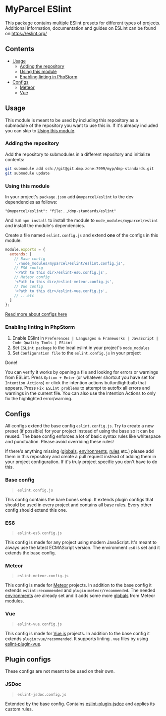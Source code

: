 # MyParcel ESlint
This package contains multiple ESlint presets for different types of projects. Additional information, documentation and guides on ESLint can be found on https://eslint.org/ 

## Contents
* [Usage](#usage)
  + [Adding the repository](#adding-the-repository)
  + [Using this module](#using-this-module)
  + [Enabling linting in PhpStorm](#enabling-linting-in-phpstorm)
* [Configs](#configs)
  + [Meteor](#meteor)
  + [Vue](#vue)

## Usage
This module is meant to be used by including this repository as a submodule of the repository you want to use this in. If it's already included you can skip to [Using this module](#using-this-module). 

### Adding the repository
Add the repository to submodules in a different repository and initialize contents:
```bash
git submodule add ssh://git@git.dmp.zone:7999/myp/dmp-standards.git
git submodule update
```

### Using this module
 In your project's `package.json` add `@myparcel/eslint` to the dev dependencies as follows:
 
 ```
"@myparcel/eslint": "file:../dmp-standards/eslint"
```
And run `npm install` to install the module to `node_modules/myparcel/eslint` and install the module's dependencies.

Create a file named `eslint.config.js` and extend **one** of the configs in this module.
```js
module.exports = {
  extends: [
    // Base config
    './node_modules/myparcel/eslint/eslint.config.js',
    // ES6 config
    '<Path to this dir>/eslint-es6.config.js',
    // Meteor config
    '<Path to this dir>/eslint-meteor.config.js',
    // Vue config
    '<Path to this dir>/eslint-vue.config.js',
    // ...etc
  ]
};
```
[Read more about configs here](#configs)

### Enabling linting in PhpStorm
1. Enable ESlint in `Preferences | Languages & Frameworks | JavaScript | Code Quality Tools | ESLint`
2. Set `ESLint package` to the local eslint in your project's `node_modules`
3. Set `Configuration file` to the `eslint.config.js` in your project

Done!

You can verify it works by opening a file and looking for errors or warnings from ESLint. Press `Option + Enter` (or whatever shortcut you have set for `Intention Actions`) or click the intention actions button/lightbulb that appears. Press `Fix ESLint problems` to attempt to autofix all errors and warnings in the current file. You can also use the Intention Actions to only fix the highlighted error/warning.

## Configs
All configs extend the base config `eslint.config.js`. Try to create a new preset (if possible) for your project instead of using the base so it can be reused. The base config enforces a lot of basic syntax rules like whitespace and punctuation. Please avoid overriding these rules!

If there's anything missing ([globals], [environments], [rules] etc.) please add them in this repository and create a pull request instead of adding them in your project configuration. If it's truly project specific you don't have to do this.

### Base config 
> `eslint.config.js`

This config contains the bare bones setup. It extends plugin configs that should be used in every project and contains all base rules. Every other config should extend this one.

### ES6
> `eslint-es6.config.js`

This config is made for any project using modern JavaScript. It's meant to always use the latest ECMAScript version. The environment `es6` is set and it extends the base config.

### Meteor 
> `eslint-meteor.config.js`

This config is made for [Meteor] projects. In addition to the base config it extends `eslint:recommended` and `plugin:meteor/recommended`. The needed [environments] are already set and it adds some more [globals] from Meteor modules. 

### Vue
> `eslint-vue.config.js`

This config is made for [Vue.js] projects. In addition to the base config it extends `plugin:vue/recommended`. It supports linting `.vue` files by using [eslint-plugin-vue].

## Plugin configs
These configs are not meant to be used on their own.

### JSDoc
> `eslint-jsdoc.config.js`

Extended by the base config. Contains [eslint-plugin-jsdoc] and applies its custom rules.

[environments]: https://eslint.org/docs/user-guide/configuring#specifying-environments
[globals]: https://eslint.org/docs/user-guide/configuring#specifying-globals
[rules]: https://eslint.org/docs/rules/
[Meteor]: https://www.meteor.com/
[Vue.js]: https://vuejs.org/
[eslint-plugin-vue]: https://github.com/vuejs/eslint-plugin-vue
[eslint-plugin-jsdoc]: https://www.npmjs.com/package/eslint-plugin-jsdoc#eslint-plugin-jsdoc-installation
